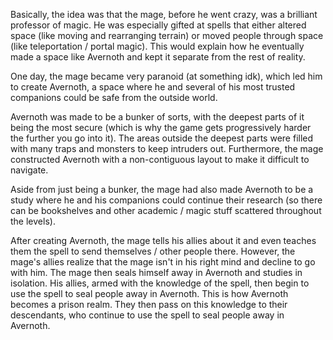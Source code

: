 Basically, the idea was that the mage, before he went crazy, was a brilliant professor of magic. He was especially gifted at spells that either altered space (like moving and rearranging terrain) or moved people through space (like teleportation / portal magic). This would explain how he eventually made a space like Avernoth and kept it separate from the rest of reality.

One day, the mage became very paranoid (at something idk), which led him to create Avernoth, a space where he and several of his most trusted companions could be safe from the outside world.

Avernoth was made to be a bunker of sorts, with the deepest parts of it being the most secure (which is why the game gets progressively harder the further you go into it). The areas outside the deepest parts were filled with many traps and monsters to keep intruders out. Furthermore, the mage constructed Avernoth with a non-contiguous layout to make it difficult to navigate.

Aside from just being a bunker, the mage had also made Avernoth to be a study where he and his companions could continue their research (so there can be bookshelves and other academic / magic stuff scattered throughout the levels).

After creating Avernoth, the mage tells his allies about it and even teaches them the spell to send themselves / other people there. However, the mage's allies realize that the mage isn't in his right mind and decline to go with him. The mage then seals himself away in Avernoth and studies in isolation. His allies, armed with the knowledge of the spell, then begin to use the spell to seal people away in Avernoth. This is how Avernoth becomes a prison realm. They then pass on this knowledge to their descendants, who continue to use the spell to seal people away in Avernoth.
